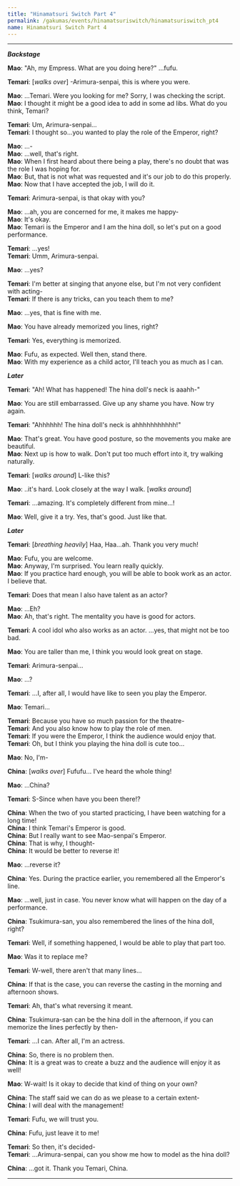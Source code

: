 ```yaml
---
title: "Hinamatsuri Switch Part 4"
permalink: /gakumas/events/hinamatsuriswitch/hinamatsuriswitch_pt4
name: Hinamatsuri Switch Part 4
---
```

________________________
<!--
#### Hinamatsuri Switch Part 4
----
--->

*__Backstage__*

__Mao__: "Ah, my Empress. What are you doing here?" ...fufu.

__Temari__: [*walks over*] -Arimura-senpai, this is where you were.

__Mao__: ...Temari. Were you looking for me? Sorry, I was checking the script.<br />
__Mao__: I thought it might be a good idea to add in some ad libs. What do you think, Temari?

__Temari__: Um, Arimura-senpai...<br />
__Temari__: I thought so...you wanted to play the role of the Emperor, right?

__Mao__: ...-<br />
__Mao__: ...well, that's right.<br />
__Mao__: When I first heard about there being a play, there's no doubt that was the role I was hoping for.<br />
__Mao__: But, that is not what was requested and it's our job to do this properly.<br />
__Mao__: Now that I have accepted the job, I will do it.

__Temari__: Arimura-senpai, is that okay with you?

__Mao__: ...ah, you are concerned for me, it makes me happy-<br />
__Mao__: It's okay.<br />
__Mao__: Temari is the Emperor and I am the hina doll, so let's put on a good performance.

__Temari__: ...yes!<br />
__Temari__: Umm, Arimura-senpai.

__Mao__: ...yes?

__Temari__: I'm better at singing that anyone else, but I'm not very confident with acting-<br />
__Temari__: If there is any tricks, can you teach them to me?

__Mao__: ...yes, that is fine with me.

__Mao__: You have already memorized you lines, right?

__Temari__: Yes, everything is memorized.

__Mao__: Fufu, as expected. Well then, stand there.<br />
__Mao__: With my experience as a child actor, I'll teach you as much as I can.

*__Later__*

__Temari__: "Ah! What has happened! The hina doll's neck is aaahh-"

__Mao__: You are still embarrassed. Give up any shame you have. Now try again.

__Temari__: "Ahhhhhh! The hina doll's neck is ahhhhhhhhhhh!"

__Mao__: That's great. You have good posture, so the movements you make are beautiful.<br />
__Mao__: Next up is how to walk. Don't put too much effort into it, try walking naturally.

__Temari__: [*walks around*] L-like this?

__Mao__: ..it's hard. Look closely at the way I walk. [*walks around*]

__Temari__: ...amazing. It's completely different from mine...!

__Mao__: Well, give it a try. Yes, that's good. Just like that.

*__Later__*

__Temari__: [*breathing heavily*] Haa, Haa...ah. Thank you very much!

__Mao__: Fufu, you are welcome.<br />
__Mao__: Anyway, I'm surprised. You learn really quickly.<br />
__Mao__: If you practice hard enough, you will be able to book work as an actor. I believe that.

__Temari__: Does that mean I also have talent as an actor?

__Mao__: ...Eh?<br />
__Mao__: Ah, that's right. The mentality you have is good for actors.

__Temari__: A cool idol who also works as an actor. ...yes, that might not be too bad.

__Mao__: You are taller than me, I think you would look great on stage.

__Temari__: Arimura-senpai...

__Mao__: ...?

__Temari__: ...I, after all, I would have like to seen you play the Emperor.

__Mao__: Temari...

__Temari__: Because you have so much passion for the theatre-<br />
__Temari__: And you also know how to play the role of men.<br />
__Temari__: If you were the Emperor, I think the audience would enjoy that.<br />
__Temari__: Oh, but I think you playing the hina doll is cute too...

__Mao__: No, I'm-

__China__: [*walks over*] Fufufu... I've heard the whole thing!

__Mao__: ...China?

__Temari__: S-Since when have you been there!?

__China__: When the two of you started practicing, I have been watching for a long time!<br />
__China__: I think Temari's Emperor is good.<br />
__China__: But I really want to see Mao-senpai's Emperor.<br />
__China__: That is why, I thought-<br />
__China__: It would be better to reverse it!

__Mao__: ...reverse it? 

__China__: Yes. During the practice earlier, you remembered all the Emperor's line.

__Mao__: ...well, just in case. You never know what will happen on the day of a performance.

__China__: Tsukimura-san, you also remembered the lines of the hina doll, right?

__Temari__: Well, if something happened, I would be able to play that part too.

__Mao__: Was it to replace me?

__Temari__: W-well, there aren't that many lines...

__China__: If that is the case, you can reverse the casting in the morning and afternoon shows.

__Temari__: Ah, that's what reversing it meant.

__China__: Tsukimura-san can be the hina doll in the afternoon, if you can memorize the lines perfectly by then-

__Temari__: ...I can. After all, I'm an actress.

__China__: So, there is no problem then.<br />
__China__: It is a great was to create a buzz and the audience will enjoy it as well!

__Mao__: W-wait! Is it okay to decide that kind of thing on your own?

__China__: The staff said we can do as we please to a certain extent-<br />
__China__: I will deal with the management!

__Temari__: Fufu, we will trust you.

__China__: Fufu, just leave it to me!

__Temari__: So then, it's decided-<br />
__Temari__: ...Arimura-senpai, can you show me how to model as the hina doll?

__China__: ...got it. Thank you Temari, China.

---